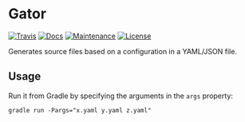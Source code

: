 # Gator

[![Travis](https://travis-ci.org/Virtlink/gator.svg?branch=master)][1]
[![Docs](https://img.shields.io/badge/docs-latest-brightgreen.svg)][2]
[![Maintenance](https://img.shields.io/maintenance/yes/2017.svg)][3]
[![License](https://img.shields.io/github/license/Virtlink/gator.svg)][4]

Generates source files based on a configuration in a YAML/JSON file.

## Usage
Run it from Gradle by specifying the arguments in the `args` property:

    gradle run -Pargs="x.yaml y.yaml z.yaml"




[1]: https://travis-ci.org/Virtlink/gator
[2]: https://virtlink.com/gator/
[3]: https://github.com/Virtlink/gator/commits/master
[4]: https://github.com/Virtlink/gator/blob/master/LICENSE
